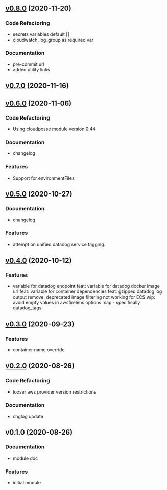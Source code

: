 
<a name="v0.8.0"></a>
## [v0.8.0](https://github.com/basefarm/terraform-aws-ecs-container-definition/compare/v0.7.0...v0.8.0) (2020-11-20)

### Code Refactoring

* secrets variables default []
* cloudwatch_log_group as required var

### Documentation

* pre-commit url
* added utility links


<a name="v0.7.0"></a>
## [v0.7.0](https://github.com/basefarm/terraform-aws-ecs-container-definition/compare/v0.6.0...v0.7.0) (2020-11-16)


<a name="v0.6.0"></a>
## [v0.6.0](https://github.com/basefarm/terraform-aws-ecs-container-definition/compare/v0.5.0...v0.6.0) (2020-11-06)

### Code Refactoring

* Using cloudposse module version 0.44

### Documentation

* changelog

### Features

* Support for environmentFiles


<a name="v0.5.0"></a>
## [v0.5.0](https://github.com/basefarm/terraform-aws-ecs-container-definition/compare/v0.4.0...v0.5.0) (2020-10-27)

### Documentation

* changelog

### Features

* attempt on unified datadog service tagging.


<a name="v0.4.0"></a>
## [v0.4.0](https://github.com/basefarm/terraform-aws-ecs-container-definition/compare/v0.3.0...v0.4.0) (2020-10-12)

### Features

* variable for datadog endpoint feat: variable for datadog docker image url feat: variable for container dependencies feat: gzipped datadog log output remove: deprecated image filtering not working for ECS wip: avoid empty values in awsfirelens options map - specifically datadog_tags


<a name="v0.3.0"></a>
## [v0.3.0](https://github.com/basefarm/terraform-aws-ecs-container-definition/compare/v0.2.0...v0.3.0) (2020-09-23)

### Features

* container name override


<a name="v0.2.0"></a>
## [v0.2.0](https://github.com/basefarm/terraform-aws-ecs-container-definition/compare/v0.1.0...v0.2.0) (2020-08-26)

### Code Refactoring

* looser aws provider version restrictions

### Documentation

* chglog update


<a name="v0.1.0"></a>
## v0.1.0 (2020-08-26)

### Documentation

* module doc

### Features

* initial module

